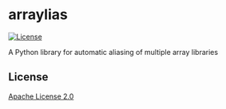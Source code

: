 # arraylias

[![License](https://img.shields.io/github/license/Qiskit/arraylias.svg?style=popout-square)](https://opensource.org/licenses/Apache-2.0)

A Python library for automatic aliasing of multiple array libraries

## License

[Apache License 2.0](LICENSE.txt)
